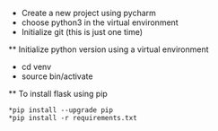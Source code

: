 * Create a new project using pycharm
* choose python3 in the virtual environment
* Initialize git (this is just one time)

** Initialize python version using a virtual environment
  * cd venv
  * source bin/activate

** To install flask using pip

    *pip install --upgrade pip
    *pip install -r requirements.txt
